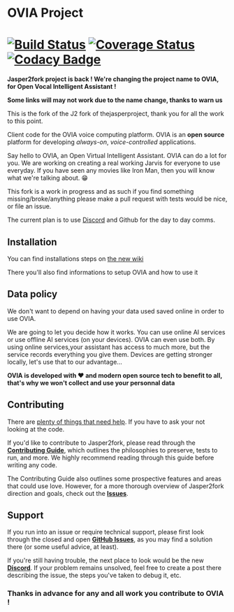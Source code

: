 # OVIA Project
[![Build Status](https://travis-ci.org/jasper2fork/j2f.svg?branch=master)](https://travis-ci.org/jasper2fork/j2f) [![Coverage Status](https://img.shields.io/coveralls/jasper2fork/j2f.svg)](https://coveralls.io/r/jasper2fork/j2f) [![Codacy Badge](https://api.codacy.com/project/badge/Grade/ee172c51010b469491bf437538cfa5ec)](https://www.codacy.com/app/jasper2fork/j2f?utm_source=github.com&amp;utm_medium=referral&amp;utm_content=jasper2fork/j2f&amp;utm_campaign=Badge_Grade)
=============

**Jasper2fork project is back ! We're changing the project name to OVIA, for Open Vocal Intelligent Assistant !**

**Some links will may not work due to the name change, thanks to warn us**

This is the fork of the J2 fork of thejasperproject, thank you for all the work to this point.

Client code for the OVIA voice computing platform. OVIA is an **open source** platform for developing _always-on_, _voice-controlled_ applications.

Say hello to OVIA, an Open Virtual Intelligent Assistant. OVIA can do a lot for you. We are working on creating a real working Jarvis for everyone to use everyday. If you have seen any movies like Iron Man, then you will know what we're talking about. :grin:

This fork is a work in progress and as such if you find something missing/broke/anything please make a pull request with tests would be nice, or file an issue.

The current plan is to use [Discord](https://discord.gg/cVMrAbj) and Github for the day to day comms.

## Installation

You can find installations steps on [the new wiki](https://github.com/theOVIAproject/OVIA/wiki)

There you'll also find informations to setup OVIA and how to use it

## Data policy 

We don't want to depend on having your data used saved online in order to use OVIA.

We are going to let you decide how it works. You can use online AI services or use offline AI services (on your devices). OVIA can even use both. By using online services,your assistant has access to much more, but the service records everything you give them. Devices are getting stronger locally, let's use that to our advantage… 

**OVIA is developed with :heart: and modern open source tech to benefit to all, that's why we won't collect and use your personnal data**

## Contributing

There are [plenty of things that need help](https://github.com/theOVIAproject/OVIA/issues). If you have to ask your not looking at the code.

If you'd like to contribute to Jasper2fork, please read through the **[Contributing Guide](CONTRIBUTING.md)**, which outlines the philosophies to preserve, tests to run, and more. We highly recommend reading through this guide before writing any code.

The Contributing Guide also outlines some prospective features and areas that could use love. However, for a more thorough overview of Jasper2fork direction and goals, check out the **[Issues](https://github.com/theOVIAproject/OVIA/issues)**.

## Support

If you run into an issue or require technical support, please first look through the closed and open **[GitHub Issues](https://github.com/theOVIAproject/OVIA/issues)**, as you may find a solution there (or some useful advice, at least).

If you're still having trouble, the next place to look would be the new **[Discord](https://discord.gg/cVMrAbj)**. If your problem remains unsolved, feel free to create a post there describing the issue, the steps you've taken to debug it, etc.

### Thanks in advance for any and all work you contribute to OVIA !



